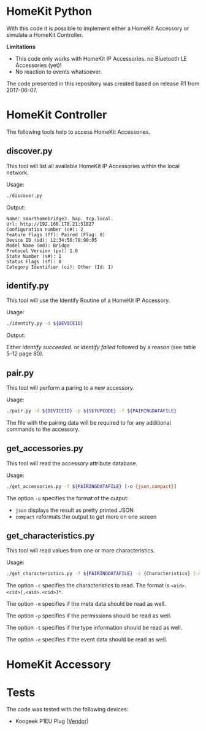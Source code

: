# HomeKit Python

With this code it is possible to implement either a HomeKit Accessory or simulate a
HomeKit Controller.

**Limitations**

 * This code only works with HomeKit IP Accessories. no Bluetooth LE Accessories (yet)!
 * No reaction to events whatsoever.

The code presented in this repository was created based on release R1 from 2017-06-07.


# HomeKit Controller

The following tools help to access HomeKit Accessories.

## discover.py

This tool will list all available HomeKit IP Accessories within the local network.

Usage:
```bash
./discover.py
```

Output:
```
Name: smarthomebridge3._hap._tcp.local.
Url: http://192.168.178.21:51827
Configuration number (c#): 2
Feature Flags (ff): Paired (Flag: 0)
Device ID (id): 12:34:56:78:90:05
Model Name (md): Bridge
Protocol Version (pv): 1.0
State Number (s#): 1
Status Flags (sf): 0
Category Identifier (ci): Other (Id: 1)
```

## identify.py

This tool will use the Identify Routine of a HomeKit IP Accessory.

Usage:
```bash
./identify.py -d ${DEVICEID}
```

Output:

Either *identify succeeded.* or *identify failed* followed by a reason (see table 5-12 page 80). 

## pair.py

This tool will perform a paring to a new accessory.

Usage:
```bash
./pair.py -d ${DEVICEID} -p ${SETUPCODE} -f ${PAIRINGDATAFILE}
```

The file with the pairing data will be required to for any additional commands to the accessory.

## get_accessories.py

This tool will read the accessory attribute database.

Usage:
```bash
./get_accessories.py -f ${PAIRINGDATAFILE} [-o {json,compact}]
```

The option `-o` specifies the format of the output:
 * `json` displays the result as pretty printed JSON
 * `compact` reformats the output to get more on one screen

## get_characteristics.py
This tool will read values from one or more characteristics.

Usage:
```bash
./get_characteristics.py -f ${PAIRINGDATAFILE} -c {Characteristics} [-m] [-p] [-t] [-e]
```

The option `-c` specifies the characteristics to read. The format is `<aid>.<cid>[,<aid>.<cid>]*`.
 
The option `-m` specifies if the meta data should be read as well.

The option `-p` specifies if the permissions should be read as well.

The option `-t` specifies if the type information should be read as well.

The option `-e` specifies if the event data should be read as well.

# HomeKit Accessory

# Tests

The code was tested with the following devices:
 * Koogeek P1EU Plug ([Vendor](https://www.koogeek.com/smart-home-2418/p-p1eu.html))